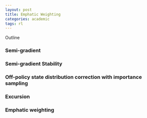```yaml
---
layout: post
title: Emphatic Weighting
categories: academic
tags: rl
---
```








Outline





### Semi-gradient





### Semi-gradient Stability





###  Off-policy state distribution correction with importance sampling



### Excursion



### Emphatic weighting 
